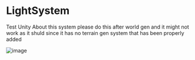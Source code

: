 # LightSystem
Test Unity
About this system please do this after world gen and it might not work as it shuld since it has no terrain gen system that has been properly added

![image](https://github.com/CantFindDev/LightSystem/assets/62027437/985639ac-763e-4f72-a5d1-00a31173e64b)
